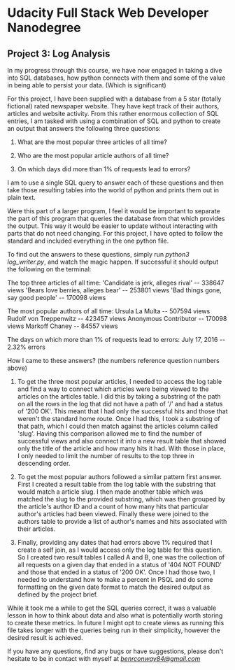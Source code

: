 # Udacity Full Stack Web Developer Nanodegree
## Project 3: Log Analysis

In my progress through this course, we have now engaged in taking a dive into
SQL databases, how python connects with them and some of the value in being able
to persist your data. (Which is significant)

For this project, I have been supplied with a database from a 5 star (totally
fictional) rated newspaper website. They have kept track of their authors,
articles and website activity.
From this rather enormous collection of SQL entries, I am tasked with using
a combination of SQL and python to create an output that answers the following
three questions:

1) What are the most popular three articles of all time?

2) Who are the most popular article authors of all time?

3) On which days did more than 1% of requests lead to errors?

I am to use a single SQL query to answer each of these questions and then take
those resulting tables into the world of python and prints them out in plain
text.

Were this part of a larger program, I feel it would be important to separate
the part of this program that queries the database from that which provides
the output. This way it would be easier to update without interacting with
parts that do not need changing.
For this project, I have opted to follow the standard and included everything
in the one python file.

To find out the answers to these questions, simply run *python3 log_writer.py*,
and watch the magic happen.
If successful it should output the following on the terminal:

The top three articles of all time:
'Candidate is jerk, alleges rival' -- 338647 views
'Bears love berries, alleges bear' -- 253801 views
'Bad things gone, say good people' -- 170098 views


The most popular authors of all time:
Ursula La Multa -- 507594 views
Rudolf von Treppenwitz -- 423457 views
Anonymous Contributor -- 170098 views
Markoff Chaney -- 84557 views


The days on which more than 1% of requests lead to errors:
July 17, 2016 -- 2.32% errors


How I came to these answers? (the numbers reference question numbers above)

1) To get the three most popular articles, I needed to access the log table and
find a way to connect which articles were being viewed to the articles on the
articles table.
I did this by taking a substring of the path on all the rows in the log that
did not have a path of '/' and had a status of '200 OK'. This meant that I had
only the successful hits and those that weren't the standard home route.
Once I had this, I took a substring of that path, which I could then match
against the articles column called 'slug'. Having this comparison allowed me to
find the number of successful views and also connect it into a new result table
that showed only the title of the article and how many hits it had.
With those in place, I only needed to limit the number of results to the top
three in descending order.

2) To get the most popular authors followed a similar pattern first answer.
First I created a result table from the log table with the substring that would
match a article slug. I then made another table which was matched the slug to
the provided substring, which was then grouped by the article's author ID and
 a count of how many hits that particular author's articles had been viewed.
Finally these were joined to the authors table to provide a list of author's
names and hits associated with their articles.

3) Finally, providing any dates that had errors above 1% required that I create
a self join, as I would access only the log table for this question. So I
created two result tables I called A and B, one was the collection of all
requests on a given day that ended in a status of '404 NOT FOUND' and those
that ended in a status of '200 OK'.
Once I had those two, I needed to understand how to make a percent in PSQL and
do some formatting on the given date format to match the desired output as
defined by the project brief.

While it took me a while to get the SQL queries correct, it was a valuable
lesson in how to think about data and also what is potentially worth storing
to create these metrics.
In future I might opt to create views as running this file takes longer with
the queries being run in their simplicity, however the desired result is
achieved.



If you have any questions, find any bugs or have suggestions, please don't
hesitate to be in contact with myself at *benrconway84@gmail.com*

